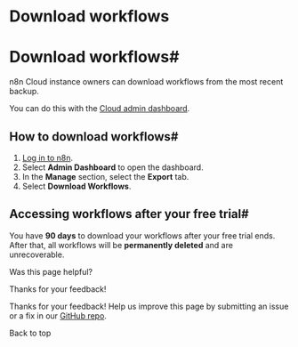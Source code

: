 # Download workflows

[ ](https://github.com/n8n-io/n8n-docs/edit/main/docs/manage-cloud/download-workflows.md "Edit this page")

# Download workflows#

n8n Cloud instance owners can download workflows from the most recent backup.

You can do this with the [Cloud admin dashboard](../cloud-admin-dashboard/).

## How to download workflows#

  1. [Log in to n8n](https://app.n8n.cloud/magic-link).
  2. Select **Admin Dashboard** to open the dashboard.
  3. In the **Manage** section, select the **Export** tab.
  4. Select **Download Workflows**.



## Accessing workflows after your free trial#

You have **90 days** to download your workflows after your free trial ends. After that, all workflows will be **permanently deleted** and are unrecoverable.

Was this page helpful? 

Thanks for your feedback! 

Thanks for your feedback! Help us improve this page by submitting an issue or a fix in our [GitHub repo](https://github.com/n8n-io/n8n-docs). 

Back to top 
